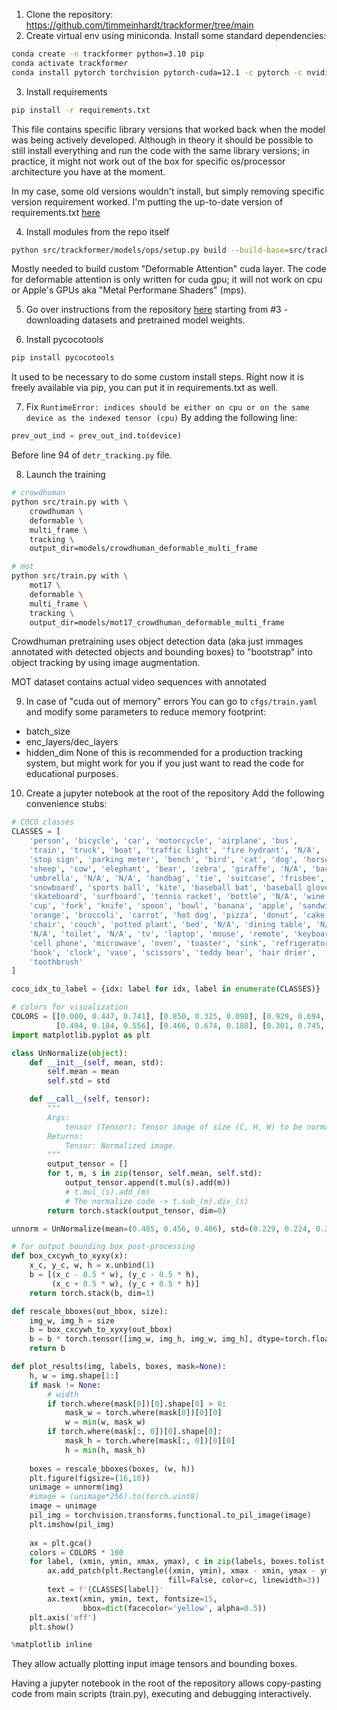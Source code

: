 1. Clone the repository: https://github.com/timmeinhardt/trackformer/tree/main
2. Create virtual env using miniconda. Install some standard dependencies:
```bash
conda create -n trackformer python=3.10 pip
conda activate trackformer
conda install pytorch torchvision pytorch-cuda=12.1 -c pytorch -c nvidia
```
3. Install requirements
```bash
pip install -r requirements.txt
```
This file contains specific library versions that worked back when the model was being actively developed. Although in theory it should be possible to still install everything and run the code with the same library versions; in practice, it might not work out of the box for specific os/processor architecture you have at the moment.   

In my case, some old versions wouldn't install, but simply removing specific version requirement worked. I'm putting the up-to-date version of requirements.txt [here](./requirements.txt)    

4. Install modules from the repo itself
```bash
python src/trackformer/models/ops/setup.py build --build-base=src/trackformer/models/ops/ install
```
Mostly needed to build custom "Deformable Attention" cuda layer. The code for deformable attention is only written for cuda gpu; it will not work on cpu or Apple's GPUs aka "Metal Performane Shaders" (mps).   

5. Go over instructions from the repository [here](https://github.com/timmeinhardt/trackformer/blob/main/docs/INSTALL.md) starting from #3 - downloading datasets and pretrained model weights.   

6. Install pycocotools
```bash
pip install pycocotools
```
It used to be necessary to do some custom install steps. Right now it is freely available via pip, you can put it in requirements.txt as well.    

7. Fix `RuntimeError: indices should be either on cpu or on the same device as the indexed tensor (cpu)`
By adding the following line:
```python
prev_out_ind = prev_out_ind.to(device)
```
Before line 94 of `detr_tracking.py` file.   

8. Launch the training 
```bash
# crowdhuman
python src/train.py with \
    crowdhuman \
    deformable \
    multi_frame \
    tracking \
    output_dir=models/crowdhuman_deformable_multi_frame

# mot
python src/train.py with \
    mot17 \
    deformable \
    multi_frame \
    tracking \
    output_dir=models/mot17_crowdhuman_deformable_multi_frame
```

Crowdhuman pretraining uses object detection data (aka just immages annotated with detected objects and bounding boxes) to "bootstrap" into object tracking by using image augmentation.   

MOT dataset contains actual video sequences with annotated 

9. In case of "cuda out of memory" errors
You can go to `cfgs/train.yaml` and modify some parameters to reduce memory footprint:
- batch_size
- enc_layers/dec_layers
- hidden_dim
None of this is recommended for a production tracking system, but might work for you if you just want to read the code for educational purposes.

10. Create a jupyter notebook at the root of the repository
Add the following convenience stubs:
```python
# COCO classes
CLASSES = [
    'person', 'bicycle', 'car', 'motorcycle', 'airplane', 'bus',
    'train', 'truck', 'boat', 'traffic light', 'fire hydrant', 'N/A',
    'stop sign', 'parking meter', 'bench', 'bird', 'cat', 'dog', 'horse',
    'sheep', 'cow', 'elephant', 'bear', 'zebra', 'giraffe', 'N/A', 'backpack',
    'umbrella', 'N/A', 'N/A', 'handbag', 'tie', 'suitcase', 'frisbee', 'skis',
    'snowboard', 'sports ball', 'kite', 'baseball bat', 'baseball glove',
    'skateboard', 'surfboard', 'tennis racket', 'bottle', 'N/A', 'wine glass',
    'cup', 'fork', 'knife', 'spoon', 'bowl', 'banana', 'apple', 'sandwich',
    'orange', 'broccoli', 'carrot', 'hot dog', 'pizza', 'donut', 'cake',
    'chair', 'couch', 'potted plant', 'bed', 'N/A', 'dining table', 'N/A',
    'N/A', 'toilet', 'N/A', 'tv', 'laptop', 'mouse', 'remote', 'keyboard',
    'cell phone', 'microwave', 'oven', 'toaster', 'sink', 'refrigerator', 'N/A',
    'book', 'clock', 'vase', 'scissors', 'teddy bear', 'hair drier',
    'toothbrush'
]

coco_idx_to_label = {idx: label for idx, label in enumerate(CLASSES)}

# colors for visualization
COLORS = [[0.000, 0.447, 0.741], [0.850, 0.325, 0.098], [0.929, 0.694, 0.125],
          [0.494, 0.184, 0.556], [0.466, 0.674, 0.188], [0.301, 0.745, 0.933]]
import matplotlib.pyplot as plt

class UnNormalize(object):
    def __init__(self, mean, std):
        self.mean = mean
        self.std = std

    def __call__(self, tensor):
        """
        Args:
            tensor (Tensor): Tensor image of size (C, H, W) to be normalized.
        Returns:
            Tensor: Normalized image.
        """
        output_tensor = []
        for t, m, s in zip(tensor, self.mean, self.std):
            output_tensor.append(t.mul(s).add(m))
            # t.mul_(s).add_(m)
            # The normalize code -> t.sub_(m).div_(s)
        return torch.stack(output_tensor, dim=0)

unnorm = UnNormalize(mean=(0.485, 0.456, 0.406), std=(0.229, 0.224, 0.225))

# for output bounding box post-processing
def box_cxcywh_to_xyxy(x):
    x_c, y_c, w, h = x.unbind(1)
    b = [(x_c - 0.5 * w), (y_c - 0.5 * h),
         (x_c + 0.5 * w), (y_c + 0.5 * h)]
    return torch.stack(b, dim=1)

def rescale_bboxes(out_bbox, size):
    img_w, img_h = size
    b = box_cxcywh_to_xyxy(out_bbox)
    b = b * torch.tensor([img_w, img_h, img_w, img_h], dtype=torch.float32)
    return b

def plot_results(img, labels, boxes, mask=None):
    h, w = img.shape[1:]
    if mask != None:
        # width
        if torch.where(mask[0])[0].shape[0] > 0:
            mask_w = torch.where(mask[0])[0][0]
            w = min(w, mask_w)
        if torch.where(mask[:, 0])[0].shape[0]:
            mask_h = torch.where(mask[:, 0])[0][0]
            h = min(h, mask_h)
            
    boxes = rescale_bboxes(boxes, (w, h))
    plt.figure(figsize=(16,10))
    unimage = unnorm(img)
    #image = (unimage*256).to(torch.uint8)
    image = unimage
    pil_img = torchvision.transforms.functional.to_pil_image(image)
    plt.imshow(pil_img)
    
    ax = plt.gca()
    colors = COLORS * 100
    for label, (xmin, ymin, xmax, ymax), c in zip(labels, boxes.tolist(), colors):
        ax.add_patch(plt.Rectangle((xmin, ymin), xmax - xmin, ymax - ymin,
                                   fill=False, color=c, linewidth=3))
        text = f'{CLASSES[label]}'
        ax.text(xmin, ymin, text, fontsize=15,
                bbox=dict(facecolor='yellow', alpha=0.5))
    plt.axis('off')
    plt.show()

%matplotlib inline
```
They allow actually plotting input image tensors and bounding boxes.   

Having a jupyter notebook in the root of the repository allows copy-pasting code from main scripts (train.py), executing and debugging interactively.